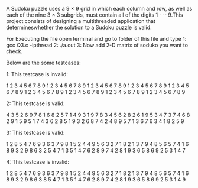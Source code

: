 A Sudoku puzzle uses a 9 × 9 grid in which each column and row, as well as
each of the nine 3 × 3 subgrids, must contain all of the digits 1 · · · 9.This project consists of
designing a multithreaded application that determineswhether the solution to
a Sudoku puzzle is valid.

For Executing the file open terminal and go to folder of this file and type 
    1: gcc Q3.c -lpthread
    2: ./a.out
    3: Now add 2-D matrix of soduko you want to check.

Below are the some testcases:

1: This testcase is invalid:

1 2 3 4 5 6 7 8 9
1 2 3 4 5 6 7 8 9
1 2 3 4 5 6 7 8 9
1 2 3 4 5 6 7 8 9
1 2 3 4 5 6 7 8 9
1 2 3 4 5 6 7 8 9
1 2 3 4 5 6 7 8 9
1 2 3 4 5 6 7 8 9
1 2 3 4 5 6 7 8 9

2: This testcase is valid:

4 3 5 2 6 9 7 8 1
6 8 2 5 7 1 4 9 3
1 9 7 8 3 4 5 6 2
8 2 6 1 9 5 3 4 7
3 7 4 6 8 2 9 1 5
9 5 1 7 4 3 6 2 8
5 1 9 3 2 6 8 7 4
2 4 8 9 5 7 1 3 6
7 6 3 4 1 8 2 5 9

3: This testcase is valid:

1 2 8 5 4 7 6 9 3
6 3 7 9 8 1 5 2 4
4 9 5 6 3 2 7 1 8
2 1 3 7 9 4 8 5 6
5 7 4 1 6 8 9 3 2
9 8 6 3 2 5 4 7 1
3 5 1 4 7 6 2 8 9
7 4 2 8 1 9 3 6 5
8 6 9 2 5 3 1 4 7

4: This testcase is invalid:

1 2 8 5 4 7 6 9 3
6 3 7 9 8 1 5 2 4
4 9 5 6 3 2 7 1 8
2 1 3 7 9 4 8 5 6
5 7 4 1 6 8 9 3 2
9 8 6 3 8 5 4 7 1
3 5 1 4 7 6 2 8 9
7 4 2 8 1 9 3 6 5
8 6 9 2 5 3 1 4 9
